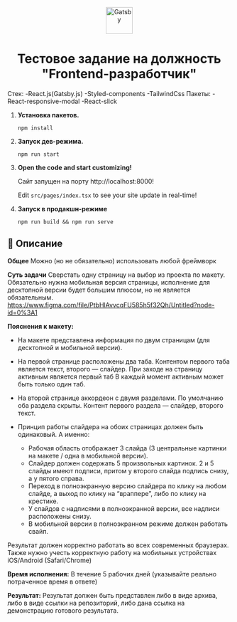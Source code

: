 <p align="center">
  <a href="https://www.gatsbyjs.com/?utm_source=starter&utm_medium=readme&utm_campaign=minimal-starter-ts">
    <img alt="Gatsby" src="https://www.gatsbyjs.com/Gatsby-Monogram.svg" width="60" />
  </a>
</p>
<h1 align="center">
  Тестовое задание на должность "Frontend-разработчик"
</h1>

Стек:
-React.js(Gatsby.js)
-Styled-components
-TailwindCss
Пакеты:
-React-responsive-modal
-React-slick

1.  **Установка пакетов.**

    ```shell
    npm install
    ```

2.  **Запуск дев-режима.**
    ```shell
    npm run start
    ```

3.  **Open the code and start customizing!**

    Сайт запущен на порту http://localhost:8000!

    Edit `src/pages/index.tsx` to see your site update in real-time!

4.  **Запуск в продакшн-режиме**

     ```
    npm run build && npm run serve
    ```
    
## 🚀 Описание

**Общее**
    Можно (но не обязательно) использовать любой фреймворк

**Суть задачи**
    Сверстать одну страницу на выбор из проекта по макету. Обязательно нужна мобильная версия страницы, исполнение для десктопной версии будет большим плюсом, но не является обязательным. https://www.figma.com/file/PtbHlAvvcqFU585h5f32Qh/Untitled?node-id=0%3A1 

**Пояснения к макету:**

* На макете представлена информация по двум страницам (для десктопной и мобильной версии).

* На первой странице расположены два таба. Контентом первого таба является текст, второго — слайдер. При заходе на страницу активным является первый таб
В каждый момент активным может быть только один таб.

* На второй странице аккордеон с двумя разделами. По умолчанию оба раздела скрыты. Контент первого раздела — слайдер, второго текст.

* Принцип работы слайдера на обоих страницах должен быть одинаковый. А именно:
    + Рабочая область отображает 3 слайда (3 центральные картинки на макете / одна в мобильной версии).
    + Слайдер должен содержать 5 произвольных картинок.
    2 и 5 слайды имеют подписи, притом у второго слайда подпись снизу, а у пятого справа.
    + Переход в полноэкранную версию слайдера по клику на любом слайде, а выход по клику на “враппере”, либо по клику на крестике.
    + У слайдов с надписями в полноэкранной версии, все надписи расположены снизу.
    + В мобильной версии в полноэкранном режиме должен работать свайп.

Результат должен корректно работать во всех современных браузерах. Также нужно учесть корректную работу на мобильных устройствах iOS/Android (Safari/Chrome)


**Время исполнения:**
В течение 5 рабочих дней (указывайте реально потраченное время в ответе)

**Результат:**
Результат должен быть представлен либо в виде архива, либо в виде ссылки на репозиторий, либо дана ссылка на демонстрацию готового результата.
